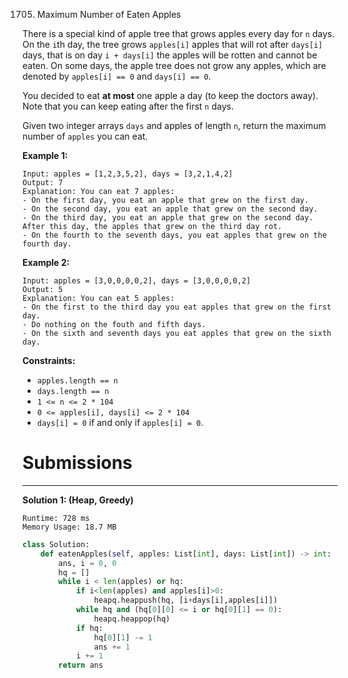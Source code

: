 1705. Maximum Number of Eaten Apples

There is a special kind of apple tree that grows apples every day for `n` days. On the `i`th day, the tree grows `apples[i]` apples that will rot after `days[i]` days, that is on day `i + days[i]` the apples will be rotten and cannot be eaten. On some days, the apple tree does not grow any apples, which are denoted by `apples[i] == 0` and `days[i] == 0`.

You decided to eat **at most** one apple a day (to keep the doctors away). Note that you can keep eating after the first `n` days.

Given two integer arrays `days` and apples of length `n`, return the maximum number of `apples` you can eat.

 

**Example 1:**
```
Input: apples = [1,2,3,5,2], days = [3,2,1,4,2]
Output: 7
Explanation: You can eat 7 apples:
- On the first day, you eat an apple that grew on the first day.
- On the second day, you eat an apple that grew on the second day.
- On the third day, you eat an apple that grew on the second day. After this day, the apples that grew on the third day rot.
- On the fourth to the seventh days, you eat apples that grew on the fourth day.
```

**Example 2:**
```
Input: apples = [3,0,0,0,0,2], days = [3,0,0,0,0,2]
Output: 5
Explanation: You can eat 5 apples:
- On the first to the third day you eat apples that grew on the first day.
- Do nothing on the fouth and fifth days.
- On the sixth and seventh days you eat apples that grew on the sixth day.
```

**Constraints:**

* `apples.length == n`
* `days.length == n`
* `1 <= n <= 2 * 104`
* `0 <= apples[i], days[i] <= 2 * 104`
* `days[i] = 0` if and only if `apples[i] = 0`.

# Submissions
---
**Solution 1: (Heap, Greedy)**
```
Runtime: 728 ms
Memory Usage: 18.7 MB
```
```python
class Solution:
    def eatenApples(self, apples: List[int], days: List[int]) -> int:
        ans, i = 0, 0
        hq = []
        while i < len(apples) or hq:
            if i<len(apples) and apples[i]>0:
                heapq.heappush(hq, [i+days[i],apples[i]])
            while hq and (hq[0][0] <= i or hq[0][1] == 0):
                heapq.heappop(hq)
            if hq:
                hq[0][1] -= 1
                ans += 1
            i += 1
        return ans
```